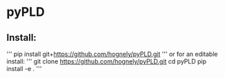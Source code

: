# pyPLD

## Install:
'''
pip install git+https://github.com/hognely/pyPLD.git
'''
or for an editable install:
'''
git clone https://github.com/hognely/pyPLD.git
cd pyPLD
pip install -e .
'''